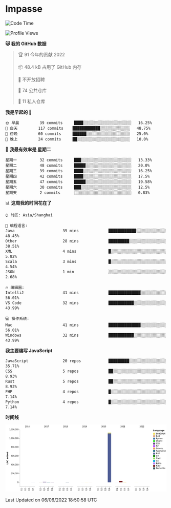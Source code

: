 # Impasse

<!--START_SECTION:waka-->
![Code Time](http://img.shields.io/badge/Code%20Time-0%20secs-blue)

![Profile Views](http://img.shields.io/badge/%E4%B8%AA%E4%BA%BA%E5%B0%81%E9%9D%A2%E8%A7%82%E7%9C%8B%E6%AC%A1%E6%95%B0-0-blue)

**🐱 我的 GitHub 数据** 

> 🏆 91 今年的贡献 2022
 > 
> 📦 48.4 kB 占用了 GitHub 内存 
 > 
> 🚫 不开放招聘
 > 
> 📜 74 公共仓库 
 > 
> 🔑 11 私人仓库  
 > 
**我是早起的 🐤** 

```text
🌞 早晨         39 commits     ████░░░░░░░░░░░░░░░░░░░░░   16.25% 
🌆 白天         117 commits    ████████████░░░░░░░░░░░░░   48.75% 
🌃 傍晚         60 commits     ██████░░░░░░░░░░░░░░░░░░░   25.0% 
🌙 晚上         24 commits     ██░░░░░░░░░░░░░░░░░░░░░░░   10.0%

```
📅 **我最有效率是 星期二** 

```text
星期一          32 commits     ███░░░░░░░░░░░░░░░░░░░░░░   13.33% 
星期二          48 commits     █████░░░░░░░░░░░░░░░░░░░░   20.0% 
星期三          39 commits     ████░░░░░░░░░░░░░░░░░░░░░   16.25% 
星期四          42 commits     ████░░░░░░░░░░░░░░░░░░░░░   17.5% 
星期五          47 commits     █████░░░░░░░░░░░░░░░░░░░░   19.58% 
星期六          30 commits     ███░░░░░░░░░░░░░░░░░░░░░░   12.5% 
星期天          2 commits      ░░░░░░░░░░░░░░░░░░░░░░░░░   0.83%

```


📊 **这周我的时间花在了** 

```text
⌚︎ 时区: Asia/Shanghai

💬 编程语言: 
Java                     35 mins             ████████████░░░░░░░░░░░░░   48.45% 
Other                    28 mins             █████████░░░░░░░░░░░░░░░░   38.51% 
XML                      4 mins              █░░░░░░░░░░░░░░░░░░░░░░░░   5.82% 
Scala                    3 mins              █░░░░░░░░░░░░░░░░░░░░░░░░   4.54% 
JSON                     1 min               ░░░░░░░░░░░░░░░░░░░░░░░░░   2.68%

🔥 编辑器: 
IntelliJ                 41 mins             ██████████████░░░░░░░░░░░   56.01% 
VS Code                  32 mins             ███████████░░░░░░░░░░░░░░   43.99%

💻 操作系统: 
Mac                      41 mins             ██████████████░░░░░░░░░░░   56.01% 
Windows                  32 mins             ███████████░░░░░░░░░░░░░░   43.99%

```

**我主要编写 JavaScript** 

```text
JavaScript               20 repos            █████████░░░░░░░░░░░░░░░░   35.71% 
CSS                      5 repos             ██░░░░░░░░░░░░░░░░░░░░░░░   8.93% 
Rust                     5 repos             ██░░░░░░░░░░░░░░░░░░░░░░░   8.93% 
PHP                      4 repos             █░░░░░░░░░░░░░░░░░░░░░░░░   7.14% 
Python                   4 repos             █░░░░░░░░░░░░░░░░░░░░░░░░   7.14%

```


**时间线**

![Chart not found](https://raw.githubusercontent.com/impasse/impasse/master/charts/bar_graph.png) 


 Last Updated on 06/06/2022 18:50:58 UTC
<!--END_SECTION:waka-->
